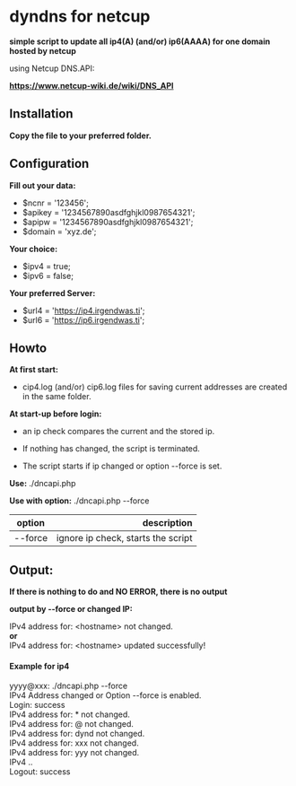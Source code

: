 # dyndns for netcup
**simple script to update all ip4(A) (and/or) ip6(AAAA) for one domain hosted by netcup**  

using Netcup DNS.API:  

**https://www.netcup-wiki.de/wiki/DNS_API**

## Installation
**Copy the file to your preferred folder.**

## Configuration
**Fill out your data:**
- $ncnr = '123456';
- $apikey = '1234567890asdfghjkl0987654321';
- $apipw = '1234567890asdfghjkl0987654321';
- $domain = 'xyz.de';

**Your choice:**
- $ipv4 = true;
- $ipv6 = false;

**Your preferred Server:**
- $url4 = 'https://ip4.irgendwas.ti';
- $url6 = 'https://ip6.irgendwas.ti';

## Howto
**At first start:**  
- cip4.log (and/or) cip6.log files for saving current addresses are created in the same folder.

**At start-up before login:**  
- an ip check compares the current and the stored ip.

- If nothing has changed, the script is terminated.  
- The script starts if ip changed or option --force is set.

**Use:** ./dncapi.php  

**Use with option:** ./dncapi.php --force

| option | description |
|:--------------:|--------------:|
| --force | ignore ip check, starts the script |

## Output:
**If there is nothing to do and NO ERROR, there is no output**  

**output by --force or changed IP:**  

IPv4 address for: \<hostname\> not changed.  
**or**  
IPv4 address for: \<hostname\> updated successfully!  

#### Example for ip4

yyyy@xxx: ./dncapi.php --force  
IPv4 Address changed or Option --force is enabled.  
Login: success  
IPv4 address for: * not changed.  
IPv4 address for: @ not changed.  
IPv4 address for: dynd not changed.  
IPv4 address for: xxx not changed.  
IPv4 address for: yyy not changed.  
IPv4 ..  
Logout: success  
